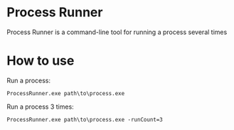 # Process Runner
Process Runner is a command-line tool for running a process several times
# How to use
Run a process:
```
ProcessRunner.exe path\to\process.exe
```
Run a process 3 times:
```
ProcessRunner.exe path\to\process.exe -runCount=3
```
